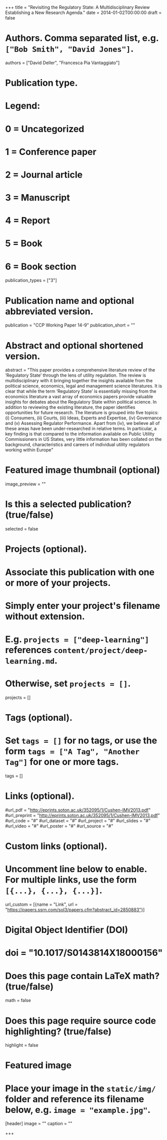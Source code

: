 +++
title = "Revisiting the Regulatory State: A Multidisciplinary Review Establishing a New Research Agenda."
date = 2014-01-02T00:00:00
draft = false

# Authors. Comma separated list, e.g. `["Bob Smith", "David Jones"]`.
authors = ["David Deller", "Francesca Pia Vantaggiato"]

# Publication type.
# Legend:
# 0 = Uncategorized
# 1 = Conference paper
# 2 = Journal article
# 3 = Manuscript
# 4 = Report
# 5 = Book
# 6 = Book section
publication_types = ["3"]

# Publication name and optional abbreviated version.
publication = "CCP Working Paper 14-9"
publication_short = ""

# Abstract and optional shortened version.
abstract = "This paper provides a comprehensive literature review of the ‘Regulatory State’ through the lens of utility regulation. The review is multidisciplinary with it bringing together the insights available from the political science, economics, legal and management science literatures. It is clear that while the term ‘Regulatory State’ is essentially missing from the economics literature a vast array of economics papers provide valuable insights for debates about the Regulatory State within political science. In addition to reviewing the existing literature, the paper identifies opportunities for future research. The literature is grouped into five topics: (i) Consumers, (ii) Courts, (iii) Ideas, Experts and Expertise, (iv) Governance and (v) Assessing Regulator Performance. Apart from (iv), we believe all of these areas have been under-researched in relative terms. In particular, a key finding is that compared to the information available on Public Utility Commissioners in US States, very little information has been collated on the background, characteristics and careers of individual utility regulators working within Europe"


# Featured image thumbnail (optional)
image_preview = ""

# Is this a selected publication? (true/false)
selected = false

# Projects (optional).
#   Associate this publication with one or more of your projects.
#   Simply enter your project's filename without extension.
#   E.g. `projects = ["deep-learning"]` references `content/project/deep-learning.md`.
#   Otherwise, set `projects = []`.
projects = []

# Tags (optional).
#   Set `tags = []` for no tags, or use the form `tags = ["A Tag", "Another Tag"]` for one or more tags.
tags = []

# Links (optional).
#url_pdf = "http://eprints.soton.ac.uk/352095/1/Cushen-IMV2013.pdf"
#url_preprint = "http://eprints.soton.ac.uk/352095/1/Cushen-IMV2013.pdf"
#url_code = "#"
#url_dataset = "#"
#url_project = "#"
#url_slides = "#"
#url_video = "#"
#url_poster = "#"
#url_source = "#"

# Custom links (optional).
#   Uncomment line below to enable. For multiple links, use the form `[{...}, {...}, {...}]`.
url_custom = [{name = "Link", url = "https://papers.ssrn.com/sol3/papers.cfm?abstract_id=2850883"}]

# Digital Object Identifier (DOI)
# doi = "10.1017/S0143814X18000156"

# Does this page contain LaTeX math? (true/false)
math = false

# Does this page require source code highlighting? (true/false)
highlight = false

# Featured image
# Place your image in the `static/img/` folder and reference its filename below, e.g. `image = "example.jpg"`.
[header]
image = ""
caption = ""

+++


